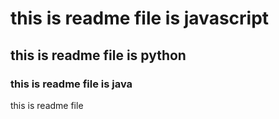 # this is readme file is javascript
## this is readme file is python
### this is readme file is java
this is readme file
